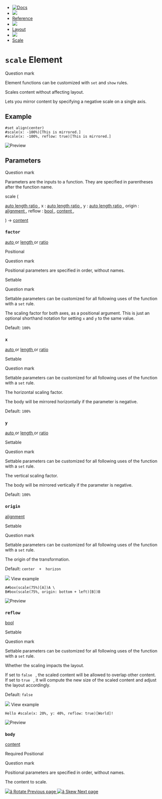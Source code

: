   * [ ![Docs](/assets/icons/16-docs-dark.svg) ](/docs)
  * ![](/assets/icons/16-arrow-right.svg)
  * [ Reference ](/docs/reference/)
  * ![](/assets/icons/16-arrow-right.svg)
  * [ Layout ](/docs/reference/layout/)
  * ![](/assets/icons/16-arrow-right.svg)
  * [ Scale ](/docs/reference/layout/scale/)

#  ` scale ` Element

Question mark

Element functions can be customized with ` set ` and  ` show ` rules.

Scales content without affecting layout.

Lets you mirror content by specifying a negative scale on a single axis.

##  Example

    
    
    #set align(center)
    #scale(x: -100%)[This is mirrored.]
    #scale(x: -100%, reflow: true)[This is mirrored.]
    

![Preview](/assets/docs/ShH8NomqhuEYrrdUbApjaAAAAAAAAAAA.png)

##  Parameters

Question mark

Parameters are the inputs to a function. They are specified in parentheses
after the function name.

scale  (

[ auto ](/docs/reference/foundations/auto/) [ length
](/docs/reference/layout/length/) [ ratio ](/docs/reference/layout/ratio/) ,
x  :  [ auto ](/docs/reference/foundations/auto/) [ length
](/docs/reference/layout/length/) [ ratio ](/docs/reference/layout/ratio/) ,
y  :  [ auto ](/docs/reference/foundations/auto/) [ length
](/docs/reference/layout/length/) [ ratio ](/docs/reference/layout/ratio/) ,
origin  :  [ alignment ](/docs/reference/layout/alignment/) ,  reflow  :  [
bool ](/docs/reference/foundations/bool/) ,  [ content
](/docs/reference/foundations/content/) ,

)  -> [ content ](/docs/reference/foundations/content/)

###  ` factor `

[ auto ](/docs/reference/foundations/auto/) or  [ length
](/docs/reference/layout/length/) or  [ ratio ](/docs/reference/layout/ratio/)

Positional

Question mark

Positional parameters are specified in order, without names.

Settable

Question mark

Settable parameters can be customized for all following uses of the function
with a ` set ` rule.

The scaling factor for both axes, as a positional argument. This is just an
optional shorthand notation for setting ` x ` and ` y ` to the same value.

Default: ` 100%  `

###  ` x `

[ auto ](/docs/reference/foundations/auto/) or  [ length
](/docs/reference/layout/length/) or  [ ratio ](/docs/reference/layout/ratio/)

Settable

Question mark

Settable parameters can be customized for all following uses of the function
with a ` set ` rule.

The horizontal scaling factor.

The body will be mirrored horizontally if the parameter is negative.

Default: ` 100%  `

###  ` y `

[ auto ](/docs/reference/foundations/auto/) or  [ length
](/docs/reference/layout/length/) or  [ ratio ](/docs/reference/layout/ratio/)

Settable

Question mark

Settable parameters can be customized for all following uses of the function
with a ` set ` rule.

The vertical scaling factor.

The body will be mirrored vertically if the parameter is negative.

Default: ` 100%  `

###  ` origin `

[ alignment ](/docs/reference/layout/alignment/)

Settable

Question mark

Settable parameters can be customized for all following uses of the function
with a ` set ` rule.

The origin of the transformation.

Default: ` center  +  horizon `

![](/assets/icons/16-arrow-right.svg) View example

    
    
    A#box(scale(75%)[A])A \
    B#box(scale(75%, origin: bottom + left)[B])B
    

![Preview](/assets/docs/dT49GhvKfj-Kj_N_KdtBqQAAAAAAAAAA.png)

###  ` reflow `

[ bool ](/docs/reference/foundations/bool/)

Settable

Question mark

Settable parameters can be customized for all following uses of the function
with a ` set ` rule.

Whether the scaling impacts the layout.

If set to ` false  ` , the scaled content will be allowed to overlap other
content. If set to ` true  ` , it will compute the new size of the scaled
content and adjust the layout accordingly.

Default: ` false  `

![](/assets/icons/16-arrow-right.svg) View example

    
    
    Hello #scale(x: 20%, y: 40%, reflow: true)[World]!
    

![Preview](/assets/docs/8qEVgn4pU_8oLmlhe4cX2QAAAAAAAAAA.png)

###  ` body `

[ content ](/docs/reference/foundations/content/)

Required  Positional

Question mark

Positional parameters are specified in order, without names.

The content to scale.

[ ![â](/assets/icons/16-arrow-right.svg) Rotate  Previous page
](/docs/reference/layout/rotate/) [ ![â](/assets/icons/16-arrow-right.svg)
Skew  Next page  ](/docs/reference/layout/skew/)

